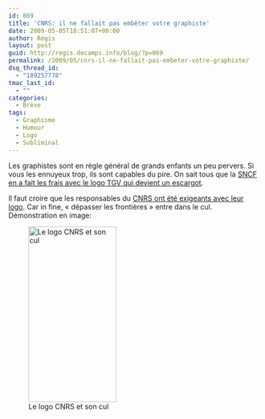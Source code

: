 ```yaml
---
id: 869
title: 'CNRS: il ne fallait pas embêter votre graphiste'
date: 2009-05-05T18:51:07+00:00
author: Régis
layout: post
guid: http://regis.decamps.info/blog/?p=869
permalink: /2009/05/cnrs-il-ne-fallait-pas-embeter-votre-graphiste/
dsq_thread_id:
  - "189257778"
tmac_last_id:
  - ""
categories:
  - Brève
tags:
  - Graphisme
  - Humour
  - Logo
  - Subliminal
---
```

Les graphistes sont en règle général de grands enfants un peu pervers. Si vous les ennuyeux trop, ils sont capables du pire. On sait tous que la [SNCF en a fait les frais avec le logo TGV qui devient un escargot](http://logos.over-blog.com/article-24785146-6.html).

Il faut croire que les responsables du [CNRS ont été exigeants avec leur logo](http://www.creads.org/blog/logos/un-nouveau-logo-pour-le-cnrs/). Car in fine, « dépasser les frontières » entre dans le cul. Démonstration en image:
  
<figure id="attachment_870" style="width: 175px" class="wp-caption alignnone"><img src="http://regis.decamps.info/blog/wp-content/uploads/2009/05/logo-cnrs-couleur-texte-175x350.png" alt="Le logo CNRS et son cul" title="logo-cnrs-couleur-texte" width="175" height="350" class="size-medium wp-image-870" srcset="http://regis.decamps.info/blog/wp-content/uploads/2009/05/logo-cnrs-couleur-texte-175x350.png 175w, http://regis.decamps.info/blog/wp-content/uploads/2009/05/logo-cnrs-couleur-texte-512x1024.png 512w, http://regis.decamps.info/blog/wp-content/uploads/2009/05/logo-cnrs-couleur-texte.png 709w" sizes="(max-width: 175px) 100vw, 175px" /><figcaption class="wp-caption-text">Le logo CNRS et son cul</figcaption></figure>
